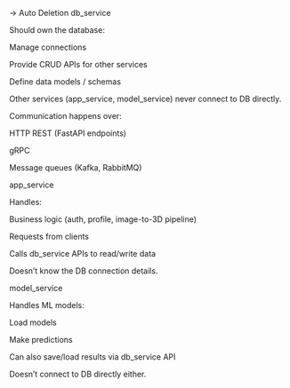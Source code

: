 -> Auto Deletion
db_service

Should own the database:

Manage connections

Provide CRUD APIs for other services

Define data models / schemas

Other services (app_service, model_service) never connect to DB directly.

Communication happens over:

HTTP REST (FastAPI endpoints)

gRPC

Message queues (Kafka, RabbitMQ)

app_service

Handles:

Business logic (auth, profile, image-to-3D pipeline)

Requests from clients

Calls db_service APIs to read/write data

Doesn’t know the DB connection details.

model_service

Handles ML models:

Load models

Make predictions

Can also save/load results via db_service API

Doesn’t connect to DB directly either.